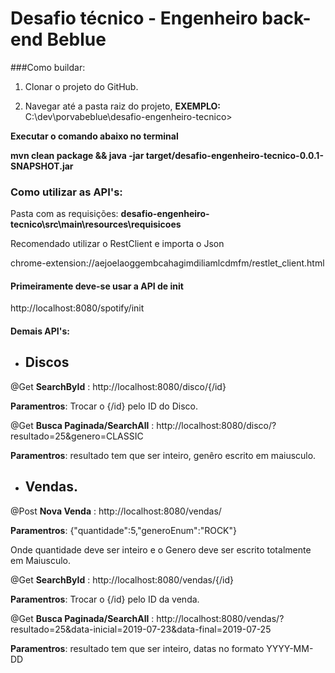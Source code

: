  # Desafio técnico - Engenheiro back-end Beblue
 
 ###Como buildar:
 
 1. Clonar o projeto do GitHub.
 
 1. Navegar até a pasta raiz do projeto, **EXEMPLO:** C:\dev\porvabeblue\desafio-engenheiro-tecnico>
 
 
 **Executar o comando abaixo no terminal**
 
 **mvn clean package && java -jar target/desafio-engenheiro-tecnico-0.0.1-SNAPSHOT.jar**
 
 
 ### Como utilizar as API's:

Pasta com as requisições: **desafio-engenheiro-tecnico\src\main\resources\requisicoes**

Recomendado utilizar o RestClient e importa o Json



chrome-extension://aejoelaoggembcahagimdiliamlcdmfm/restlet_client.html

#### Primeiramente deve-se usar a API de init

http://localhost:8080/spotify/init

#### Demais API's:

- ## Discos 

@Get
**SearchById** : http://localhost:8080/disco/{/id}

**Paramentros**: Trocar o {/id} pelo ID do Disco.

@Get
**Busca Paginada/SearchAll** : http://localhost:8080/disco/?resultado=25&genero=CLASSIC

**Paramentros**: resultado tem que ser inteiro, genêro escrito em maiusculo.

- ## Vendas.

@Post
**Nova Venda** : http://localhost:8080/vendas/

**Paramentros**: {"quantidade":5,"generoEnum":"ROCK"}

Onde quantidade deve ser inteiro e o Genero deve ser escrito totalmente em Maiusculo.

@Get
**SearchById** : http://localhost:8080/vendas/{/id}

**Paramentros**: Trocar o {/id} pelo ID da venda.


@Get
**Busca Paginada/SearchAll** : http://localhost:8080/vendas/?resultado=25&data-inicial=2019-07-23&data-final=2019-07-25

**Paramentros**: resultado tem que ser inteiro, datas no formato YYYY-MM-DD
